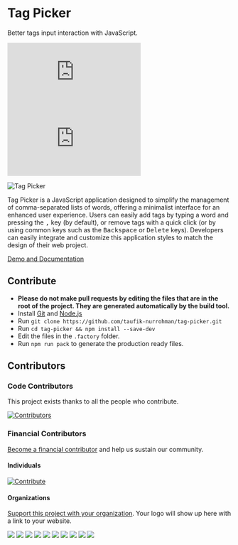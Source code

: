 Tag Picker
==========

Better tags input interaction with JavaScript.

![index.js](https://img.shields.io/github/size/taufik-nurrohman/tag-picker/index.js?branch=main&color=%23f1e05a&label=index.js&labelColor=%231f2328&style=flat-square)
![index.min.js](https://img.shields.io/github/size/taufik-nurrohman/tag-picker/index.min.js?branch=main&color=%23f1e05a&label=index.min.js&labelColor=%231f2328&style=flat-square)

<picture>
  <source media="(prefers-color-scheme: dark)" srcset="https://github.com/user-attachments/assets/f9fb79ff-e13d-4f3e-a09a-53dc8915992c">
  <source media="(prefers-color-scheme: light)" srcset="https://github.com/user-attachments/assets/63990ba5-24c6-4cf8-99e6-a960f8310d04">
  <img alt="Tag Picker" src="https://github.com/user-attachments/assets/63990ba5-24c6-4cf8-99e6-a960f8310d04">
</picture>

Tag Picker is a JavaScript application designed to simplify the management of comma-separated lists of words, offering a minimalist interface for an enhanced user experience. Users can easily add tags by typing a word and pressing the <kbd>,</kbd> key (by default), or remove tags with a quick click (or by using common keys such as the <kbd>Backspace</kbd> or <kbd>Delete</kbd> keys). Developers can easily integrate and customize this application styles to match the design of their web project.

[Demo and Documentation](https://taufik-nurrohman.github.io/tag-picker "View Demo")

Contribute
----------

 - **Please do not make pull requests by editing the files that are in the root of the project. They are generated automatically by the build tool.**
 - Install [Git](https://en.wikipedia.org/wiki/Git) and [Node.js](https://en.wikipedia.org/wiki/Node.js)
 - Run `git clone https://github.com/taufik-nurrohman/tag-picker.git`
 - Run `cd tag-picker && npm install --save-dev`
 - Edit the files in the `.factory` folder.
 - Run `npm run pack` to generate the production ready files.

Contributors
------------

### Code Contributors

This project exists thanks to all the people who contribute.

[![Contributors](https://opencollective.com/tag-picker/contributors.svg?width=890&button=false)](https://github.com/taufik-nurrohman/tag-picker/graphs/contributors)

### Financial Contributors

[Become a financial contributor](https://opencollective.com/tag-picker/contribute) and help us sustain our community.

#### Individuals

[![Contribute](https://opencollective.com/tag-picker/individuals.svg?width=890)](https://opencollective.com/tag-picker)

#### Organizations

[Support this project with your organization](https://opencollective.com/tag-picker/contribute). Your logo will show up here with a link to your website.

<a href="https://opencollective.com/tag-picker/organization/0/website"><img src="https://opencollective.com/tag-picker/organization/0/avatar.svg"></a>
<a href="https://opencollective.com/tag-picker/organization/1/website"><img src="https://opencollective.com/tag-picker/organization/1/avatar.svg"></a>
<a href="https://opencollective.com/tag-picker/organization/2/website"><img src="https://opencollective.com/tag-picker/organization/2/avatar.svg"></a>
<a href="https://opencollective.com/tag-picker/organization/3/website"><img src="https://opencollective.com/tag-picker/organization/3/avatar.svg"></a>
<a href="https://opencollective.com/tag-picker/organization/4/website"><img src="https://opencollective.com/tag-picker/organization/4/avatar.svg"></a>
<a href="https://opencollective.com/tag-picker/organization/5/website"><img src="https://opencollective.com/tag-picker/organization/5/avatar.svg"></a>
<a href="https://opencollective.com/tag-picker/organization/6/website"><img src="https://opencollective.com/tag-picker/organization/6/avatar.svg"></a>
<a href="https://opencollective.com/tag-picker/organization/7/website"><img src="https://opencollective.com/tag-picker/organization/7/avatar.svg"></a>
<a href="https://opencollective.com/tag-picker/organization/8/website"><img src="https://opencollective.com/tag-picker/organization/8/avatar.svg"></a>
<a href="https://opencollective.com/tag-picker/organization/9/website"><img src="https://opencollective.com/tag-picker/organization/9/avatar.svg"></a>
